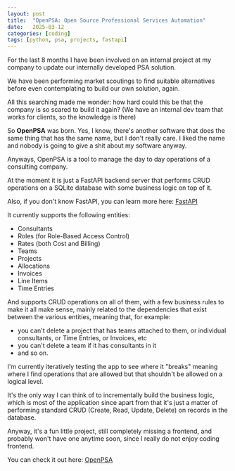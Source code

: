 ```yaml
---
layout: post
title:  "OpenPSA: Open Source Professional Services Automation"
date:   2025-03-12
categories: [coding]
tags: [python, psa, projects, fastapi]
---
```


For the last 8 months I have been involved on an internal project at my company to update our internally developed PSA solution. 

We have been performing market scoutings to find suitable alternatives before even contemplating to build our own solution, again. 

All this searching made me wonder: how hard could this be that the company is so scared to build it again? (We have an internal dev team that works for clients, so the knowledge is there)

So **OpenPSA** was born. Yes, I know, there's another software that does the same thing that has the same name, but I don't really care. I liked the name and nobody is going to give a shit about my software anyway. 

Anyways, OpenPSA is a tool to manage the day to day operations of a consulting company. 

At the moment it is just a FastAPI backend server that performs CRUD operations on a SQLite database with some business logic on top of it. 

Also, if you don't know FastAPI, you can learn more here: [FastAPI](https://fastapi.tiangolo.com/)

It currently supports the following entities:
- Consultants
- Roles (for Role-Based Access Control)
- Rates (both Cost and Billing)
- Teams
- Projects
- Allocations
- Invoices
- Line Items
- Time Entries

And supports CRUD operations on all of them, with a few business rules to make it all make sense, mainly related to the dependencies that exist between the various entities, meaning that, for example:

- you can't delete a project that has teams attached to them, or individual consultants, or Time Entries, or Invoices, etc
- you can't delete a team if it has consultants in it
- and so on. 

I'm currently iteratively testing the app to see where it "breaks" meaning where I find operations that are allowed but that shouldn't be allowed on a logical level. 

It's the only way I can think of to incrementally build the business logic, which is most of the application since apart from that it's just a matter of performing standard CRUD (Create, Read, Update, Delete) on records in the database.

Anyway, it's a fun little project, still completely missing a frontend, and probably won't have one anytime soon, since I really do not enjoy coding frontend. 

You can check it out here: [OpenPSA](https://github.com/thetombrider/openpsa)

